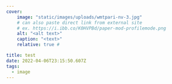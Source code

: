 ```yaml
---
cover:
    image: "static/images/uploads/wmtpari-nv-3.jpg"
    # can also paste direct link from external site
    # ex. https://i.ibb.co/K0HVPBd/paper-mod-profilemode.png
    alt: "<alt text>"
    caption: "<text>"
    relative: true #

title: test
date: 2022-04-06T23:15:50.607Z
tags:
  - image
---
```

